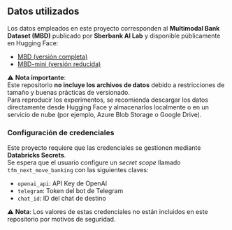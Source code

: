 ## Datos utilizados

Los datos empleados en este proyecto corresponden al **Multimodal Bank Dataset (MBD)** publicado por **Sberbank AI Lab** y disponible públicamente en Hugging Face:

- [MBD (versión completa)](https://huggingface.co/datasets/ai-lab/MBD)  
- [MBD-mini (versión reducida)](https://huggingface.co/datasets/ai-lab/MBD-mini)

⚠️ **Nota importante**:  
Este repositorio **no incluye los archivos de datos** debido a restricciones de tamaño y buenas prácticas de versionado.  
Para reproducir los experimentos, se recomienda descargar los datos directamente desde Hugging Face y almacenarlos localmente o en un servicio de nube (por ejemplo, Azure Blob Storage o Google Drive). 

### Configuración de credenciales

Este proyecto requiere que las credenciales se gestionen mediante **Databricks Secrets**.  
Se espera que el usuario configure un *secret scope* llamado `tfm_next_move_banking` con las siguientes claves:

- `openai_api`: API Key de OpenAI  
- `telegram`: Token del bot de Telegram  
- `chat_id`: ID del chat de destino  

⚠️ **Nota**: Los valores de estas credenciales no están incluidos en este repositorio por motivos de seguridad.

